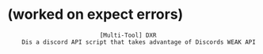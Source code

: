 # (worked on expect errors)                                

                              [Multi-Tool] DXR
        Dis a discord API script that takes advantage of Discords WEAK API

